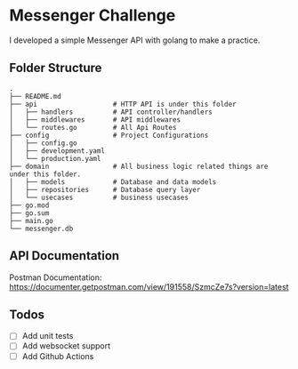 # Messenger Challenge

I developed a simple Messenger API with golang to make a practice.

## Folder Structure

```
.
├── README.md
├── api                   # HTTP API is under this folder
│   ├── handlers          # API controller/handlers
│   ├── middlewares       # API middlewares
│   └── routes.go         # All Api Routes
├── config                # Project Configurations
│   ├── config.go
│   ├── development.yaml
│   └── production.yaml
├── domain                # All business logic related things are under this folder.
│   ├── models            # Database and data models
│   ├── repositories      # Database query layer
│   └── usecases          # business usecases
├── go.mod
├── go.sum
├── main.go
└── messenger.db
```

## API Documentation

Postman Documentation: https://documenter.getpostman.com/view/191558/SzmcZe7s?version=latest

## Todos

- [ ] Add unit tests
- [ ] Add websocket support
- [ ] Add Github Actions

